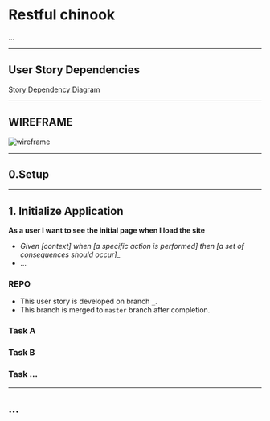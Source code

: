 # Restful chinook

...

---

## User Story Dependencies

[Story Dependency Diagram](https://excalidraw.com/)

---

## WIREFRAME

![wireframe]()

---

## 0.Setup

---

## 1. Initialize Application

__As a user I want to see the initial page when I load the site__

- _Given [context] when [a specific action is performed] then [a set of consequences should occur]__
- ...

### REPO

- This user story is developed on branch `_`.
- This branch is merged to `master` branch after completion.

### Task A

### Task B

### Task ...

---

## ...

